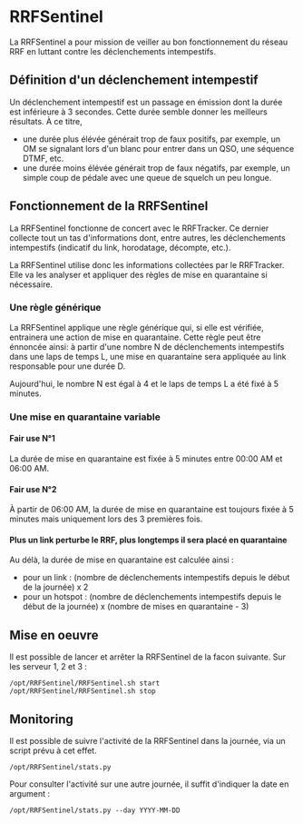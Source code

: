# RRFSentinel
La RRFSentinel a pour mission de veiller au bon fonctionnement du réseau RRF en luttant contre les déclenchements intempestifs.

## Définition d'un déclenchement intempestif

Un déclenchement intempestif est un passage en émission dont la durée est inférieure à 3 secondes. Cette durée semble donner les meilleurs résultats. À ce titre,

- une durée plus élévée générait trop de faux positifs, par exemple, un OM se signalant lors d'un blanc pour entrer dans un QSO, une séquence DTMF, etc.
- une durée moins élévée générait trop de faux négatifs, par exemple, un simple coup de pédale avec une queue de squelch un peu longue.

## Fonctionnement de la RRFSentinel

La RRFSentinel fonctionne de concert avec le RRFTracker. Ce dernier collecte tout un tas d'informations dont, entre autres, les déclenchements intempestifs (indicatif du link, horodatage, décompte, etc.).

La RRFSentinel utilise donc les informations collectées par le RRFTracker. Elle va les analyser et appliquer des règles de mise en quarantaine si nécessaire.

### Une règle générique

La RRFSentinel applique une règle générique qui, si elle est vérifiée, entrainera une action de mise en quarantaine. Cette règle peut être énnoncée ainsi: à partir d'une nombre N de déclenchements intempestifs dans une laps de temps L, une mise en quarantaine sera appliquée au link responsable pour une durée D.

Aujourd'hui, le nombre N est égal à 4 et le laps de temps L a été fixé à 5 minutes.

### Une mise en quarantaine variable

#### Fair use N°1

La durée de mise en quarantaine est fixée à 5 minutes entre 00:00 AM et 06:00 AM. 

#### Fair use N°2

À partir de 06:00 AM, la durée de mise en quarantaine est toujours fixée à 5 minutes mais uniquement lors des 3 premières fois.

#### Plus un link perturbe le RRF, plus longtemps il sera placé en quarantaine

Au délà, la durée de mise en quarantaine est calculée ainsi :

- pour un link : (nombre de déclenchements intempestifs depuis le début de la journée) x 2
- pour un hotspot : (nombre de déclenchements intempestifs depuis le début de la journée) x (nombre de mises en quarantaine - 3)

## Mise en oeuvre

Il est possible de lancer et arrêter la RRFSentinel de la facon suivante. Sur les serveur 1, 2 et 3 :

```
/opt/RRFSentinel/RRFSentinel.sh start
/opt/RRFSentinel/RRFSentinel.sh stop
```

## Monitoring

Il est possible de suivre l'activité de la RRFSentinel dans la journée, via un script prévu à cet effet.

```
/opt/RRFSentinel/stats.py
```

Pour consulter l'activité sur une autre journée, il suffit d'indiquer la date en argument :

```
/opt/RRFSentinel/stats.py --day YYYY-MM-DD
```